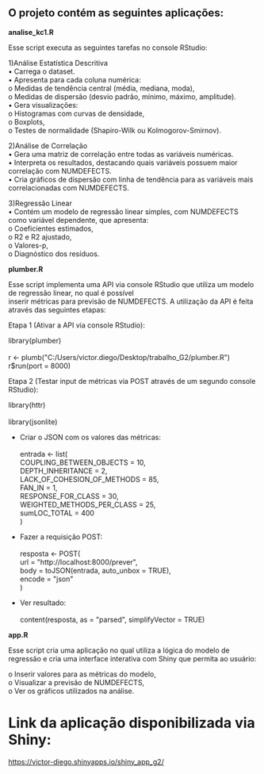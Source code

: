 ## O projeto contém as seguintes aplicações:

**analise_kc1.R**

Esse script executa as seguintes tarefas no console RStudio:

1)Análise Estatística Descritiva  
• Carrega o dataset.  
• Apresenta para cada coluna numérica:  
  o Medidas de tendência central (média, mediana, moda),  
  o Medidas de dispersão (desvio padrão, mínimo, máximo, amplitude).  
• Gera visualizações:  
  o Histogramas com curvas de densidade,  
  o Boxplots,  
  o Testes de normalidade (Shapiro-Wilk ou Kolmogorov-Smirnov).  

2)Análise de Correlação  
• Gera uma matriz de correlação entre todas as variáveis numéricas.  
• Interpreta os resultados, destacando quais variáveis possuem maior correlação com NUMDEFECTS.  
• Cria gráficos de dispersão com linha de tendência para as variáveis mais correlacionadas com NUMDEFECTS.  

3)Regressão Linear  
• Contém um modelo de regressão linear simples, com NUMDEFECTS como variável dependente, que apresenta:  
  o Coeficientes estimados,  
  o R2 e R2 ajustado,  
  o Valores-p,  
  o Diagnóstico dos resíduos.  

**plumber.R**

Esse script implementa uma API via console RStudio que utiliza um modelo de regressão linear, no qual é possível  
inserir métricas para previsão de NUMDEFECTS. A utilização da API é feita através das seguintes etapas:

Etapa 1 (Ativar a API via console RStudio):<br>  

library(plumber)<br>  
r <- plumb("C:/Users/victor.diego/Desktop/trabalho_G2/plumber.R")  
r$run(port = 8000)  

Etapa 2 (Testar input de métricas via POST através de um segundo console RStudio):  

library(httr)<br>  
library(jsonlite)  

- Criar o JSON com os valores das métricas:<br>  
entrada <- list(  
  COUPLING_BETWEEN_OBJECTS = 10,  
  DEPTH_INHERITANCE = 2,  
  LACK_OF_COHESION_OF_METHODS = 85,  
  FAN_IN = 1,  
  RESPONSE_FOR_CLASS = 30,  
  WEIGHTED_METHODS_PER_CLASS = 25,  
  sumLOC_TOTAL = 400  
)  

- Fazer a requisição POST:<br>  
resposta <- POST(  
  url = "http://localhost:8000/prever",  
  body = toJSON(entrada, auto_unbox = TRUE),  
  encode = "json"  
)  

- Ver resultado:<br>  
content(resposta, as = "parsed", simplifyVector = TRUE)  

**app.R**

Esse script cria uma aplicação no qual utiliza a lógica do modelo de regressão e cria uma interface interativa com Shiny que permita ao usuário:  

o Inserir valores para as métricas do modelo,  
o Visualizar a previsão de NUMDEFECTS,  
o Ver os gráficos utilizados na análise.  

# Link da aplicação disponibilizada via Shiny:  
https://victor-diego.shinyapps.io/shiny_app_g2/
